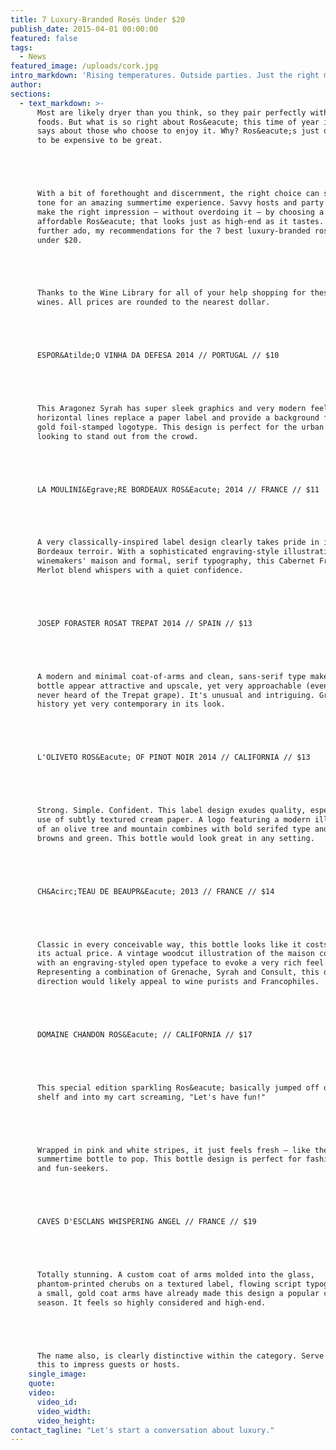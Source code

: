 ```yaml
---
title: 7 Luxury-Branded Rosés Under $20
publish_date: 2015-04-01 00:00:00
featured: false
tags:
  - News
featured_image: /uploads/cork.jpg
intro_markdown: 'Rising temperatures. Outside parties. Just the right mix of sophistication and fun. Summer is Ros&eacute; Season. Ros&eacute; is the chic, in-the-know choice for Summer 2015.​'
author:
sections:
  - text_markdown: >-
      Most are likely dryer than you think, so they pair perfectly with grilled
      foods. But what is so right about Ros&eacute; this time of year is what it
      says about those who choose to enjoy it. Why? Ros&eacute;s just don't have
      to be expensive to be great.





      With a bit of forethought and discernment, the right choice can set the
      tone for an amazing summertime experience. Savvy hosts and party goers can
      make the right impression – without overdoing it – by choosing a very
      affordable Ros&eacute; that looks just as high-end as it tastes. So without
      further ado, my recommendations for the 7 best luxury-branded ros&eacute;s
      under $20.





      Thanks to the Wine Library for all of your help shopping for these featured
      wines. All prices are rounded to the nearest dollar.





      ESPOR&Atilde;O VINHA DA DEFESA 2014 // PORTUGAL // $10





      This Aragonez Syrah has super sleek graphics and very modern feel. Thin
      horizontal lines replace a paper label and provide a background for the
      gold foil-stamped logotype. This design is perfect for the urban modernist
      looking to stand out from the crowd.





      LA MOULINI&Egrave;RE BORDEAUX ROS&Eacute; 2014 // FRANCE // $11





      A very classically-inspired label design clearly takes pride in its
      Bordeaux terroir. With a sophisticated engraving-style illustration of the
      winemakers' maison and formal, serif typography, this Cabernet Franc and
      Merlot blend whispers with a quiet confidence.





      JOSEP FORASTER ROSAT TREPAT 2014 // SPAIN // $13





      A modern and minimal coat-of-arms and clean, sans-serif type makes this
      bottle appear attractive and upscale, yet very approachable (even if you've
      never heard of the Trepat grape). It's unusual and intriguing. Grounded in
      history yet very contemporary in its look.





      L'OLIVETO ROS&Eacute; OF PINOT NOIR 2014 // CALIFORNIA // $13





      Strong. Simple. Confident. This label design exudes quality, especially the
      use of subtly textured cream paper. A logo featuring a modern illustration
      of an olive tree and mountain combines with bold serifed type and earthy
      browns and green. This bottle would look great in any setting.





      CH&Acirc;TEAU DE BEAUPR&Eacute; 2013 // FRANCE // $14





      Classic in every conceivable way, this bottle looks like it costs more than
      its actual price. A vintage woodcut illustration of the maison combines
      with an engraving-styled open typeface to evoke a very rich feel.
      Representing a combination of Grenache, Syrah and Consult, this design
      direction would likely appeal to wine purists and Francophiles.





      DOMAINE CHANDON ROS&Eacute; // CALIFORNIA // $17





      This special edition sparkling Ros&eacute; basically jumped off of the
      shelf and into my cart screaming, "Let's have fun!"​





      Wrapped in pink and white stripes, it just feels fresh – like the perfect
      summertime bottle to pop. This bottle design is perfect for fashionistas
      and fun-seekers.





      CAVES D'ESCLANS WHISPERING ANGEL // FRANCE // $19





      Totally stunning. A custom coat of arms molded into the glass,
      phantom-printed cherubs on a textured label, flowing script typography and
      a small, gold coat arms have already made this design a popular choice this
      season. It feels so highly considered and high-end.





      The name also, is clearly distinctive within the category. Serve or gift
      this to impress guests or hosts.​
    single_image:
    quote:
    video:
      video_id:
      video_width:
      video_height:
contact_tagline: "Let's start a conversation about luxury."
---
```



